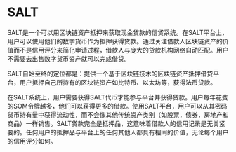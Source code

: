 # SALT

SALT是一个可以用区块链资产抵押来获取现金贷款的信贷系统。在SALT平台上，用户可以使用他们的数字货币作为抵押获得贷款。通过关注借款人区块链资产的价值而不是信用评分来简化申请过程，借款人与庞大的贷款机构网络自动匹配。用户不需要去出售数字货币资产就可以完成借贷。

SALT自始至终的定位都是：提供一个基于区块链技术的区块链资产抵押借贷平台，用户抵押自己所持有的区块链资产如比特币、以太坊等，获得法币贷款。

在SALT系统上，用户需要获得SALT代币才能参与平台并获得贷款。用户每年花费的SOM令牌越多，他们可以获得更多的借款。使用SALT平台，用户可以从其密码货币持有量中获得流动性，而不会像其他传统资产类别（如股票，债券，房地产和商品）一样销售。SALT贷款完全是抵押品，这意味着借款人的信用记录是无关紧要的。任何用户的抵押品与平台上的任何其他人都具有相同的价值，无论每个用户的信用评分如何。
